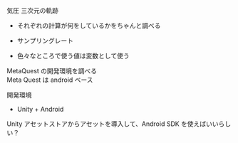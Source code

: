 気圧
三次元の軌跡

- それぞれの計算が何をしているかをちゃんと調べる
- サンプリングレート

- 色々なところで使う値は変数として使う

MetaQuest の開発環境を調べる  
Meta Quest は android ベース

開発環境

- Unity + Android

Unity アセットストアからアセットを導入して、Android SDK を使えばいいらしい？
